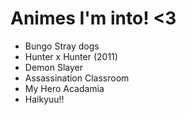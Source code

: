 # Animes I'm into! <3

* Bungo Stray dogs
* Hunter x Hunter (2011)
* Demon Slayer
* Assassination Classroom
* My Hero Acadamia
* Haikyuu!!
